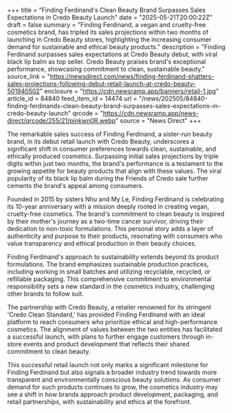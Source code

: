 +++
title = "Finding Ferdinand's Clean Beauty Brand Surpasses Sales Expectations in Credo Beauty Launch"
date = "2025-05-21T20:00:22Z"
draft = false
summary = "Finding Ferdinand, a vegan and cruelty-free cosmetics brand, has tripled its sales projections within two months of launching in Credo Beauty stores, highlighting the increasing consumer demand for sustainable and ethical beauty products."
description = "Finding Ferdinand surpasses sales expectations at Credo Beauty debut, with viral black lip balm as top seller. Credo Beauty praises brand's exceptional performance, showcasing commitment to clean, sustainable beauty."
source_link = "https://newsdirect.com/news/finding-ferdinand-shatters-sales-projections-following-debut-retail-launch-at-credo-beauty-501940502"
enclosure = "https://cdn.newsramp.app/banners/retail-1.jpg"
article_id = 84840
feed_item_id = 14474
url = "/news/202505/84840-finding-ferdinands-clean-beauty-brand-surpasses-sales-expectations-in-credo-beauty-launch"
qrcode = "https://cdn.newsramp.app/news-direct/qrcode/255/21/pinkwn0R.webp"
source = "News Direct"
+++

<p>The remarkable sales success of Finding Ferdinand, a sister-run beauty brand, in its debut retail launch with Credo Beauty, underscores a significant shift in consumer preferences towards clean, sustainable, and ethically produced cosmetics. Surpassing initial sales projections by triple digits within just two months, the brand's performance is a testament to the growing appetite for beauty products that align with these values. The viral popularity of its black lip balm during the Friends of Credo sale further cements the brand's appeal among consumers.</p><p>Founded in 2015 by sisters Nhu and My Le, Finding Ferdinand is celebrating its 10-year anniversary with a mission deeply rooted in creating vegan, cruelty-free cosmetics. The brand's commitment to clean beauty is inspired by their mother's journey as a two-time cancer survivor, driving their dedication to non-toxic formulations. This personal story adds a layer of authenticity and purpose to their products, resonating with consumers who value transparency and ethical production in their beauty choices.</p><p>Finding Ferdinand's approach to sustainability extends beyond its product formulations. The brand emphasizes sustainable production practices, including working in small batches and utilizing recyclable, recycled, or refillable packaging. This comprehensive commitment to environmental responsibility sets a new standard in the cosmetics industry, challenging other brands to follow suit.</p><p>The partnership with Credo Beauty, a retailer renowned for its stringent 'Credo Clean Standard,' has provided Finding Ferdinand with an ideal platform to reach consumers who prioritize ethical and high-performance cosmetics. The alignment of values between the two entities has facilitated a successful launch, with plans to further engage customers through in-store events and product development that reflects their shared commitment to clean beauty.</p><p>This successful retail launch not only marks a significant milestone for Finding Ferdinand but also signals a broader industry trend towards more transparent and environmentally conscious beauty solutions. As consumer demand for such products continues to grow, the cosmetics industry may see a shift in how brands approach product development, packaging, and retail partnerships, with sustainability and ethics at the forefront.</p>